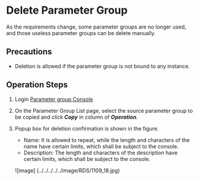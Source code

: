# Delete Parameter Group
As the requirements change, some parameter groups are no longer used, and those useless parameter groups can be delete manually.

## Precautions
* Deletion is allowed if the parameter group is not bound to any instance.

## Operation Steps
1. Login [Parameter group Console](https://rds-console.jdcloud.com/paramgroup/list)
2. On the Parameter Group List page, select the source parameter group to be copied and click ***Copy*** in column of ***Operation***.
3. Popup box for deletion confirmation is shown in the figure.
    * Name: It is allowed to repeat, while the length and characters of the name have certain limits, which shall be subject to the console. 
    * Description: The length and characters of the description have certain limits, which shall be subject to the console. 

    ![image] (../../../../../image/RDS/1109_18.jpg)
